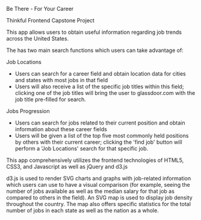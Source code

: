 Be There - For Your Career

Thinkful Frontend Capstone Project

This app allows users to obtain useful information regarding job trends across the United States.

The has two main search functions which users can take advantage of:

Job Locations
- Users can search for a career field and obtain location data for cities and states with most jobs in that field
- Users will also receive a list of the specific job titles within this field; clicking one of the job titles 
will bring the user to glassdoor.com with the job title pre-filled for search.

Jobs Progression
- Users can search for jobs related to their current position and obtain information about these career fields
- Users will be given a list of the top five most commonly held positions by others with their current career;
clicking the 'find job' button will perform a 'Job Locations' search for that specific job.


This app comprehensively utilizes the frontend technologies of HTML5, CSS3, and Javascript
as well as jQuery and d3.js

d3.js is used to render SVG charts and graphs with job-related information which users can use to have a visual comparison
(for example, seeing the number of jobs available as well as the median salary for that job as compared to others in the field).
An SVG map is used to display job density throughout the country. The map also offers specific statistics for 
the total number of jobs in each state as well as the nation as a whole.